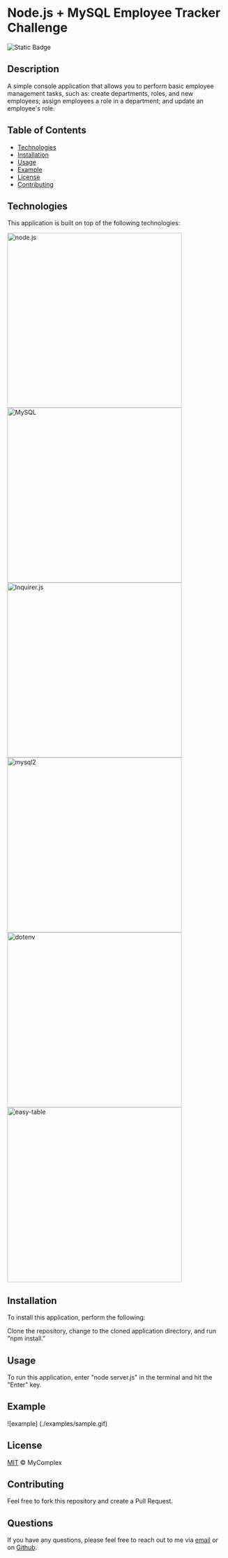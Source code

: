 
# Node.js + MySQL Employee Tracker Challenge

![Static Badge](https://img.shields.io/badge/license-MIT-green)

## Description

A simple console application that allows you to perform basic employee management tasks, such as: create departments, roles, and new employees; assign employees a role in a department; and update an employee's role.

## Table of Contents

- [Technologies](#technologies)
- [Installation](#installation)
- [Usage](#usage)
- [Example](#example)
- [License](#license)
- [Contributing](#contributing)

## Technologies

This application is built on top of the following technologies:

<img src="https://opengraph.github.com/87d4ede2-8523-4fca-9c80-52b0bd8c6e5b/nodejs/node" alt="node.js" style="width:25rem"> <img src="https://opengraph.github.com/f5588c86-0ac8-42b1-b428-bdb3aa671892/mysql/mysql-server" alt="MySQL" style="width:25rem">
<img src="https://opengraph.githubassets.com/49a3f869-734c-4b95-ad72-16e6bb09366c/SBoudrias/inquirer.js" alt="Inquirer.js" style="width:25rem"> <img src="https://opengraph.githubassets.com/a54e4cec-73c7-4f64-8644-7de0000bc5ee/sidorares/node-mysql2" alt="mysql2" style="width:25rem">
<img src="https://opengraph.githubassets.com/0cca3ffd-ef05-4b3c-afe0-43fd75a69d97/motdotla/dotenv" alt="dotenv" style="width:25rem"> <img src="https://opengraph.githubassets.com/b9847a7a-2a15-4070-9b2e-cdf78fa77672/eldargab/easy-table" alt="easy-table" style="width:25rem">


## Installation

To install this application, perform the following:

Clone the repository, change to the cloned application directory, and run "npm install."

## Usage

To run this application, enter "node server.js" in the terminal and  hit the "Enter" key.

## Example

![example] (./examples/sample.gif)

## License

[MIT](./LICENSE) © MyComplex

## Contributing

Feel free to fork this repository and create a Pull Request.

## Questions

If you have any questions, please feel free to reach out to me via [email](mailto:jo_nez@hotmail.com) or on [Github](https://github.com/MyComplex/).
